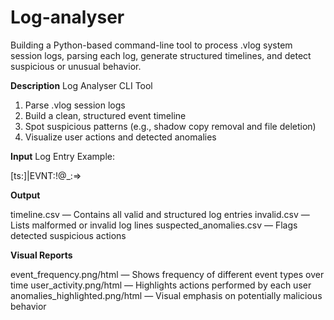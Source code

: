 # Log-analyser

Building a Python-based command-line tool to process .vlog system session logs, parsing each log, generate structured timelines, and detect suspicious or unusual behavior.

**Description**
Log Analyser CLI Tool

1. Parse .vlog session logs
2. Build a clean, structured event timeline
3. Spot suspicious patterns (e.g., shadow copy removal and file deletion)
4. Visualize user actions and detected anomalies

**Input**
Log Entry Example:

<LogID>[ts:<Timestamp>]|EVNT:<EventType>!@<Action>_<Specifier>:<User>=><Target>

**Output**

timeline.csv — Contains all valid and structured log entries
invalid.csv — Lists malformed or invalid log lines
suspected_anomalies.csv — Flags detected suspicious actions

**Visual Reports**

event_frequency.png/html — Shows frequency of different event types over time
user_activity.png/html — Highlights actions performed by each user
anomalies_highlighted.png/html — Visual emphasis on potentially malicious behavior
